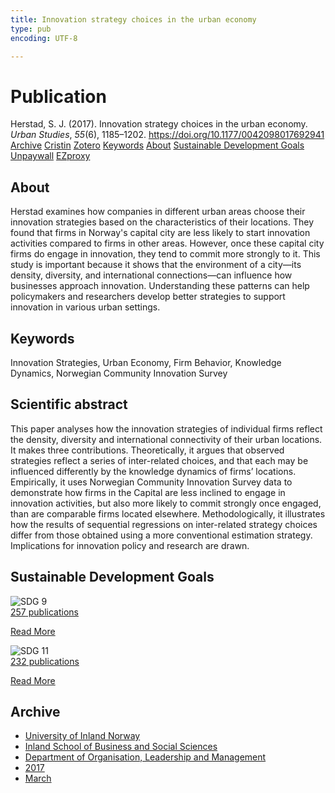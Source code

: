 ```yaml
---
title: Innovation strategy choices in the urban economy
type: pub
encoding: UTF-8

---
```

<h1>Publication</h1>
<article id="csl-bib-container-TB24GCDX" class="csl-bib-container">
  <div class="csl-bib-body"> <div class="csl-entry">Herstad, S. J. (2017). Innovation strategy choices in the urban economy. <i>Urban Studies</i>, <i>55</i>(6), 1185–1202. <a href="https://doi.org/10.1177/0042098017692941">https://doi.org/10.1177/0042098017692941</a></div> </div>
  <div class="csl-bib-buttons">
    <a href="#taxonomy-article-TB24GCDX" alt="archive" class="csl-bib-button">Archive</a>
    <a href="https://app.cristin.no/results/show.jsf?id=1454901" alt="Cristin" class="csl-bib-button">Cristin</a>
    <a href="http://zotero.org/groups/5881554/items/TB24GCDX" alt="Zotero" class="csl-bib-button">Zotero</a>
    <a href="#keywords-article-TB24GCDX" alt="keywords" class="csl-bib-button">Keywords</a>
    <a href="#about-article-TB24GCDX" alt="about_pub" class="csl-bib-button">About</a>
    <a href="#sdg-article-TB24GCDX" alt="sdg" class="csl-bib-button">Sustainable Development Goals</a>
    <a href="https://nifu.brage.unit.no/nifu-xmlui/bitstream/11250/2471979/4/Innovation%20strategy%20choices%20in%20the%20urban%20economy%20-%20post-print.pdf" alt="Unpaywall" class="csl-bib-button">Unpaywall</a>
    <a href="https://nifu.brage.unit.no/nifu-xmlui/bitstream/11250/2471979/4/Innovation%20strategy%20choices%20in%20the%20urban%20economy%20-%20post-print.pdf" alt="EZproxy" class="csl-bib-button">EZproxy</a>
  </div>
  <div id="csl-bib-meta-container-TB24GCDX"></div>
</article>
<div id="csl-bib-meta-TB24GCDX" class="csl-bib-meta">
  <article id="about-article-TB24GCDX" class="about_pub-article">
    <h1>About</h1>
    Herstad examines how companies in different urban areas choose their innovation strategies based on the characteristics of their locations. They found that firms in Norway's capital city are less likely to start innovation activities compared to firms in other areas. However, once these capital city firms do engage in innovation, they tend to commit more strongly to it. This study is important because it shows that the environment of a city—its density, diversity, and international connections—can influence how businesses approach innovation. Understanding these patterns can help policymakers and researchers develop better strategies to support innovation in various urban settings.
  </article>
  <article id="keywords-article-TB24GCDX" class="keywords-article">
    <h1>Keywords</h1>
    Innovation Strategies, Urban Economy, Firm Behavior, Knowledge Dynamics, Norwegian Community Innovation Survey
  </article>
  <article id="abstract-article-TB24GCDX" class="abstract-article">
    <h1>Scientific abstract</h1>
    This paper analyses how the innovation strategies of individual firms reflect the density, diversity and international connectivity of their urban locations. It makes three contributions. Theoretically, it argues that observed strategies reflect a series of inter-related choices, and that each may be influenced differently by the knowledge dynamics of firms’ locations. Empirically, it uses Norwegian Community Innovation Survey data to demonstrate how firms in the Capital are less inclined to engage in innovation activities, but also more likely to commit strongly once engaged, than are comparable firms located elsewhere. Methodologically, it illustrates how the results of sequential regressions on inter-related strategy choices differ from those obtained using a more conventional estimation strategy. Implications for innovation policy and research are drawn.
  </article>
  <article id="sdg-article-TB24GCDX" class="sdg-article">
    <h1>Sustainable Development Goals</h1>
    <div class="sdg-container"><div id="sdg9" class="sdg">
        <img src="{{< params subfolder >}}images/sdg/sdg09_en.png" class="image" alt="SDG 9">
        <div class="sdg-overlay">
          <a href="{{< params subfolder >}}en/archive/?sdg=9#archive" class="sdg-publication-count"><span>257</span> publications</a>
          <p><a href="https://sdgs.un.org/goals/goal9" class="sdg-read-more">Read More</a></p>
        </div>
      </div> <div id="sdg11" class="sdg">
        <img src="{{< params subfolder >}}images/sdg/sdg11_en.png" class="image" alt="SDG 11">
        <div class="sdg-overlay">
          <a href="{{< params subfolder >}}en/archive/?sdg=11#archive" class="sdg-publication-count"><span>232</span> publications</a>
          <p><a href="https://sdgs.un.org/goals/goal11" class="sdg-read-more">Read More</a></p>
        </div>
      </div></div>
  </article>
  <article id="taxonomy-article-TB24GCDX" class="taxonomy-article">
    <h1>Archive</h1>
    <ul>
      <li><a href="{{< params subfolder >}}en/archive/?key=3DCRN523">University of Inland Norway</a></li>
      <li><a href="{{< params subfolder >}}en/archive/?key=DU8Q9LN9">Inland School of Business and Social Sciences</a></li>
      <li><a href="{{< params subfolder >}}en/archive/?key=4LUWR3ZM">Department of Organisation, Leadership and Management</a></li>
      <li><a href="{{< params subfolder >}}en/archive/?key=KF5I8TQ8">2017</a></li>
      <li><a href="{{< params subfolder >}}en/archive/?key=6SIUSQEE">March</a></li>
    </ul>
  </article>
</div>
